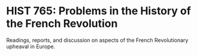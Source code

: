 # HIST 765: Problems in the History of the French Revolution

Readings, reports, and discussion on aspects of the French Revolutionary upheaval in Europe.